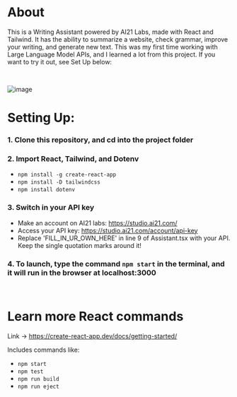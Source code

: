 # About

This is a Writing Assistant powered by AI21 Labs, made with React and Tailwind. It has the ability to summarize a website, check grammar, improve your writing, and generate new text. This was my first time working with Large Language Model APIs, and I learned a lot from this project. If you want to try it out, see Set Up below:

&nbsp;

![image](https://github.com/Daniel-Lamb/Writing_Assistant_AI/assets/96439440/fa1fb7d2-c3cf-4915-b6df-539d6ade4c7c)
&nbsp;



# Setting Up:

### 1. Clone this repository, and cd into the project folder

### 2. Import React, Tailwind, and Dotenv

- `npm install -g create-react-app`
- `npm install -D tailwindcss`
- `npm install dotenv`

### 3. Switch in your API key
- Make an account on AI21 labs: https://studio.ai21.com/
- Access your API key: https://studio.ai21.com/account/api-key
- Replace 'FILL_IN_UR_OWN_HERE' in line 9 of Assistant.tsx with your API.  Keep the single quotation marks around it!

### 4. To launch, type the command `npm start` in the terminal, and it will run in the browser at localhost:3000

&nbsp;


# Learn more React commands
Link -> https://create-react-app.dev/docs/getting-started/

Includes commands like:
- `npm start`
- `npm test`
- `npm run build`
- `npm run eject`
